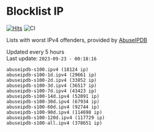 # Blocklist IP

[![Hits](https://hits.seeyoufarm.com/api/count/incr/badge.svg?url=https%3A%2F%2Fgithub.com%2Fborestad%2Fblocklist-ip%2F&count_bg=%2379C83D&title_bg=%23555555&icon=&icon_color=%23E7E7E7&title=hits&edge_flat=false)](https://hits.seeyoufarm.com)  ![CI](https://img.shields.io/github/workflow/status/borestad/blocklist-ip/CI?style=flat-square)

Lists with worst IPv4 offenders, provided by [AbuseIPDB](https://www.abuseipdb.com/)

<!-- FOOTER-PLACEHOLDER -->
Updated every 5 hours<br>
Last update: `2023-09-23 - 00:18:16`
```
abuseipdb-s100.ipv4 (18124 ip)
abuseipdb-s100-1d.ipv4 (29661 ip)
abuseipdb-s100-2d.ipv4 (33852 ip)
abuseipdb-s100-3d.ipv4 (36517 ip)
abuseipdb-s100-7d.ipv4 (43423 ip)
abuseipdb-s100-14d.ipv4 (52091 ip)
abuseipdb-s100-30d.ipv4 (67934 ip)
abuseipdb-s100-60d.ipv4 (92744 ip)
abuseipdb-s100-90d.ipv4 (114698 ip)
abuseipdb-s100-120d.ipv4 (117729 ip)
abuseipdb-s100-all.ipv4 (378651 ip)
```
